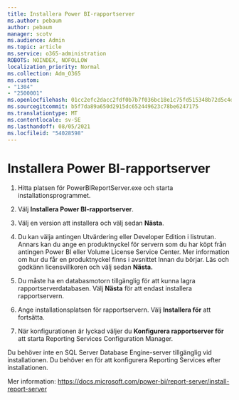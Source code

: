 ```yaml
---
title: Installera Power BI-rapportserver
ms.author: pebaum
author: pebaum
manager: scotv
ms.audience: Admin
ms.topic: article
ms.service: o365-administration
ROBOTS: NOINDEX, NOFOLLOW
localization_priority: Normal
ms.collection: Adm_O365
ms.custom:
- "1304"
- "2500001"
ms.openlocfilehash: 01cc2efc2dacc2fdf0b7b7f036bc18e1c75fd515348b72d5c4dde96949a51a2d
ms.sourcegitcommit: b5f7da89a650d2915dc652449623c78be6247175
ms.translationtype: MT
ms.contentlocale: sv-SE
ms.lasthandoff: 08/05/2021
ms.locfileid: "54028598"
---
```

# <a name="install-power-bi-report-server"></a>Installera Power BI-rapportserver

1. Hitta platsen för PowerBIReportServer.exe och starta installationsprogrammet.

2. Välj **Installera Power BI-rapportserver**.

3. Välj en version att installera och välj sedan **Nästa**.

4. Du kan välja antingen Utvärdering eller Developer Edition i listrutan.  Annars kan du ange en produktnyckel för servern som du har köpt från antingen Power BI eller Volume License Service Center. Mer information om hur du får en produktnyckel finns i avsnittet Innan du börjar. Läs och godkänn licensvillkoren och välj sedan **Nästa.**

5. Du måste ha en databasmotorn tillgänglig för att kunna lagra rapportserverdatabasen. Välj **Nästa** för att endast installera rapportservern.

6. Ange installationsplatsen för rapportservern. Välj **Installera för** att fortsätta.

7. När konfigurationen är lyckad väljer du **Konfigurera rapportserver för** att starta Reporting Services Configuration Manager.

Du behöver inte en SQL Server Database Engine-server tillgänglig vid installationen. Du behöver en för att konfigurera Reporting Services efter installationen.

Mer information: https://docs.microsoft.com/power-bi/report-server/install-report-server
